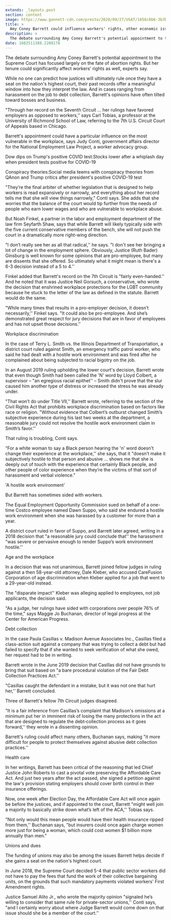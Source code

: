 ```yaml
--- 
extends: _layouts.post 
section: content 
image: https://www.gannett-cdn.com/presto/2020/09/27/USAT/1656c6b6-3b3b-44c3-9586-ba14cb9721b0-AFP_AFP_8QU6J9.jpg?crop=3749,2109,x1,y962&width=3200&height=1801&format=pjpg&auto=webp 
title: > 
  Amy Coney Barrett could influence workers' rights, other economic issues if she joins Supreme Court 
description: > 
  The debate surrounding Amy Coney Barrett's potential appointment to the Supreme Court has focused largely on the fate of abortion rights."That won’t do under Title VII,'' Barrett wrote, referring to the section of the Civil Rights Act that prohibits workplace discrimination based on factors like race or religion."Without evidence that Colbert’s outburst changed Smith’s subjective experience during his last two weeks at the department, a reasonable jury could not resolve the hostile work environment claim in Smith’s favor.'''A hostile work environment'But Barrett has sometimes sided with workers.Unions and duesThe funding of unions may also be among the issues Barrett helps decide if she gains a seat on the nation's highest court. 
date: 1602511388.2208178 
--- 
```

The debate surrounding Amy Coney Barrett's potential appointment to the Supreme Court has focused largely on the fate of abortion rights. But her tenure could significantly affect workers' rights as well, experts say.

While no one can predict how justices will ultimately rule once they have a seat on the nation's highest court, their past records offer a meaningful window into how they interpret the law. And in cases ranging from harassment on the job to debt collection, Barrett's opinions have often tilted toward bosses and business.

"Through her record on the Seventh Circuit ... her rulings have favored employers as opposed to workers,’’ says Carl Tobias, a professor at the University of Richmond School of Law, referring to the 7th U.S. Circuit Court of Appeals based in Chicago.

Barrett's appointment could have a particular influence on the most vulnerable in the workplace, says Judy Conti, government affairs director for the National Employment Law Project, a worker advocacy group.

Dow dips on Trump's positive COVID test:Stocks lower after a whiplash day when president tests positive for COVID-19

Conspiracy theories:Social media teems with conspiracy theories from QAnon and Trump critics after president's positive COVID-19 test

"They’re the final arbiter of whether legislation that is designed to help workers is read expansively or narrowly, and everything about her record tells me that she will view things narrowly," Conti says. She adds that she worries that the balance of the court would tip further from the needs of people who earn lower wages and who are vulnerable to workplace abuse.

But Noah Finkel, a partner in the labor and employment department of the law firm Seyfarth Shaw, says that while Barrett will likely typically side with the five current conservative members of the bench, she will not push the court in a dramatically more right-wing direction.

"I don’t really see her as all that radical,'' he says. "I don't see her bringing a lot of change in the employment sphere. Obviously, Justice (Ruth Bader) Ginsburg is well known for some opinions that are pro-employee, but many are dissents that she offered. So ultimately what it might mean is there's a 6-3 decision instead of a 5 to 4.''

Finkel added that Barrett's record on the 7th Circuit is "fairly even-handed.'' And he noted that it was Justice Neil Gorsuch, a conservative, who wrote the decision that enshrined workplace protections for the LGBT community because he stuck to the letter of the law as defined in the statute. Barrett would do the same.

"While many times that results in a pro-employer decision, it doesn’t necessarily,'' Finkel says. "It could also be pro-employee. And she’s demonstrated great respect for jury decisions that are in favor of employees and has not upset those decisions.’’

Workplace discrimination

In the case of Terry L. Smith vs. the Illinois Department of Transportation, a district court ruled against Smith, an emergency traffic patrol worker, who said he had dealt with a hostile work environment and was fired after he complained about being subjected to racial bigotry on the job.

In an August 2019 ruling upholding the lower court's decision, Barrett wrote that even though Smith had been called the 'N' word by Lloyd Colbert, a supervisor – "an egregious racial epithet'' – Smith didn't prove that the slur caused him another type of distress or increased the stress he was already under.

"That won’t do under Title VII,'' Barrett wrote, referring to the section of the Civil Rights Act that prohibits workplace discrimination based on factors like race or religion. "Without evidence that Colbert’s outburst changed Smith’s subjective experience during his last two weeks at the department, a reasonable jury could not resolve the hostile work environment claim in Smith’s favor.''

That ruling is troubling, Conti says.

“For a white woman to say a Black person hearing the 'n' word doesn’t change their experience at the workplace,'' she says, that it "doesn’t make it subjectively hostile to that person and abusive ... shows me that she is deeply out of touch with the experience that certainly Black people, and other people of color experience when they’re the victims of that sort of harassment and verbal violence."

'A hostile work environment'

But Barrett has sometimes sided with workers.

The Equal Employment Opportunity Commission sued on behalf of a one-time Costco employee named Dawn Suppo, who said she endured a hostile work environment when she was harassed by a customer for more than a year.

A district court ruled in favor of Suppo, and Barrett later agreed, writing in a 2018 decision that "a reasonable jury could conclude that'' the harassment "was severe or pervasive enough to render Suppo’s work environment hostile.''

Age and the workplace

In a decision that was not unanimous, Barrett joined fellow judges in ruling against a then 58-year-old attorney, Dale Kleber, who accused CareFusion Corporation of age discrimination when Kleber applied for a job that went to a 29-year-old instead.

The "disparate impact'' Kleber was alleging applied to employees, not job applicants, the decision said.

"As a judge, her rulings have sided with corporations over people 76% of the time," says Maggie Jo Buchanan, director of legal progress at the Center for American Progress.

Debt collection

In the case Paula Casillas v. Madison Avenue Associates Inc., Casillas filed a class-action suit against a company that was trying to collect a debt but had failed to specify that if she wanted to seek verification of what she owed, her request had to be in writing.

Barrett wrote in the June 2019 decision that Casillas did not have grounds to bring that suit based on "a bare procedural violation of the Fair Debt Collection Practices Act.''

"Casillas caught the defendant in a mistake, but it was not one that hurt her,'' Barrett concluded.

Three of Barrett's fellow 7th Circuit judges disagreed.

"It is a fair inference from Casillas’s complaint that Madison's omissions at a minimum put her in imminent risk of losing the many protections in the act that are designed to regulate the debt‐collection process as it goes forward,'' they wrote in a dissenting opinion.

Barrett's ruling could affect many others, Buchanan says, making "it more difficult for people to protect themselves against abusive debt collection practices.''

Health care

In her writings, Barrett has been critical of the reasoning that led Chief Justice John Roberts to cast a pivotal vote preserving the Affordable Care Act. And just two years after the act passed, she signed a petition against the law's provision stating employers should cover birth control in their insurance offerings.

Now, one week after Election Day, the Affordable Care Act will once again be before the justices, and if appointed to the court, Barrett "might well join a majority to basically strike down what’s left of the ACA,'' Tobias says.

"Not only would this mean people would have their health insurance ripped from them,'' Buchanan says, "but insurers could once again charge women more just for being a woman, which could cost women $1 billion more annually than men."

Unions and dues

The funding of unions may also be among the issues Barrett helps decide if she gains a seat on the nation's highest court.

In June 2018, the Supreme Court decided 5-4 that public sector workers did not have to pay the fees that fund the work of their collective bargaining units, on the grounds that such mandatory payments violated workers' First Amendment rights.

Justice Samuel Alito Jr., who wrote the majority opinion "signaled he’s willing to consider that same rule for private-sector unions,'' Conti says, "and I certainly worry about where Judge Barrett would come down on that issue should she be a member of the court.’’